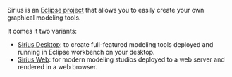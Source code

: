 Sirius is an [Eclipse project](https://www.eclipse.dev/sirius) that allows you to easily create your own graphical modeling tools.

It comes it two variants:

* [Sirius Desktop](https://github.com/eclipse-sirius/sirius-desktop): to create full-featured modeling tools deployed and running in Eclipse workbench on your desktop.
* [Sirius Web](https://github.com/eclipse-sirius/sirius-web): for modern modeling studios deployed to a web server
and rendered in a web browser.

